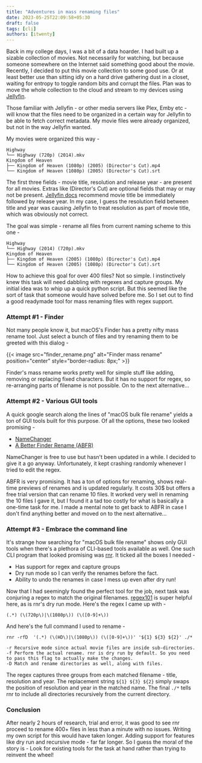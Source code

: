 ```yaml
---
title: "Adventures in mass renaming files"
date: 2023-05-25T22:09:58+05:30
draft: false
tags: [cli]
authors: [itwenty]
---
```


Back in my college days, I was a bit of a data hoarder. I had built up a sizable collection of movies. Not necessarily for watching, but because someone somewhere on the Internet said something good about the movie. Recently, I decided to put this movie collection to some good use. Or at least better use than sitting idly on a hard drive gathering dust in a closet, waiting for entropy to toggle random bits and corrupt the files. Plan was to move the whole collection to the cloud and stream to my devices using [Jellyfin](https://jellyfin.org/).

Those familiar with Jellyfin - or other media servers like Plex, Emby etc - will know that the files need to be organized in a certain way for Jellyfin to be able to fetch correct metadata. My movie files were already organized, but not in the way Jellyfin wanted.

My movies were organized this way -

```text {header=false, lineNos=false}
Highway
└── Highway (720p) (2014).mkv
Kingdom of Heaven
├── Kingdom of Heaven (1080p) (2005) (Director's Cut).mp4
└── Kingdom of Heaven (1080p) (2005) (Director's Cut).srt
```

The first three fields - movie title, resolution and release year - are present for all movies. Extras like (Director's Cut) are optional fields that may or may not be present. [Jellyfin docs](https://jellyfin.org/docs/general/server/media/movies/) recommend movie title be immediately followed by release year. In my case, I guess the resolution field between title and year was causing Jellyfin to treat resolution as part of movie title, which was obviously not correct.

The goal was simple - rename all files from current naming scheme to this one -

```text {header=false, lineNos=false}
Highway
└── Highway (2014) (720p).mkv
Kingdom of Heaven
├── Kingdom of Heaven (2005) (1080p) (Director's Cut).mp4
└── Kingdom of Heaven (2005) (1080p) (Director's Cut).srt
```

 How to achieve this goal for over 400 files? Not so simple. I instinctively knew this task will need dabbling with regexes and capture groups. My initial idea was to whip up a quick python script. But this seemed like the sort of task that someone would have solved before me. So I set out to find a good readymade tool for mass renaming files with regex support.

### Attempt #1 - Finder
Not many people know it, but macOS's Finder has a pretty nifty mass rename tool. Just select a bunch of files and try renaming them to be greeted with this dialog -

{{< image src="finder_rename.png" alt="Finder mass rename" position="center" style="border-radius: 8px;" >}}

Finder's mass rename works pretty well for simple stuff like adding, removing or replacing fixed characters. But it has no support for regex, so re-arranging parts of filename is not possible. On to the next alternative...

### Attempt #2 - Various GUI tools
A quick google search along the lines of "macOS bulk file rename" yields a ton of GUI tools built for this purpose. Of all the options, these two looked promising -

- [NameChanger](https://mrrsoftware.com/namechanger/)
- [A Better Finder Rename (ABFR)](https://www.publicspace.net/ABetterFinderRename/index.html)

NameChanger is free to use but hasn't been updated in a while. I decided to give it a go anyway. Unfortunately, it kept crashing randomly whenever I tried to edit the regex.

ABFR is very promising. It has a ton of options for renaming, shows real-time previews of renames and is updated regularly. It costs 30$ but offers a free trial version that can rename 10 files. It worked very well in renaming the 10 files I gave it, but I found it a tad too costly for what is basically a one-time task for me. I made a mental note to get back to ABFR in case I don't find anything better and moved on to the next alternative...

### Attempt #3 - Embrace the command line
It's strange how searching for "macOS bulk file rename" shows only GUI tools when there's a plethora of CLI-based tools available as well. One such CLI program that looked promising was [rnr](https://github.com/ismaelgv/rnr). It ticked all the boxes I needed -

 - Has support for regex and capture groups
 - Dry run mode so I can verify the renames before the fact.
 - Ability to undo the renames in case I mess up even after dry run!

Now that I had seemingly found the perfect tool for the job, next task was conjuring a regex to match the original filenames. [regex101](https://regex101.com/) is super helpful here, as is rnr's dry run mode. Here's the regex I came up with -

```text {header=false, lineNos=false}
(.*) (\(720p\)|\(1080p\)) (\([0-9]+\))
```

And here's the full command I used to rename -

```text {header=false, lineNos=false}
rnr -rfD  '(.*) (\(HD\)|\(1080p\)) (\([0-9]+\))' '${1} ${3} ${2}' ./*

-r Recursive mode since actual movie files are inside sub-directories.
-f Perform the actual rename. rnr is dry run by default. So you need to pass this flag to actually make the changes.
-D Match and rename directories as well, along with files.
```

The regex captures three groups from each matched filename - title, resolution and year. The replacement string `${1} ${3} ${2}` simply swaps the position of resolution and year in the matched name. The final `./*` tells rnr to include all directories recursively from the current directory.

### Conclusion
After nearly 2 hours of research, trial and error, it was good to see rnr proceed to rename 400+ files in less than a minute with no issues. Writing my own script for this would have taken longer. Adding support for features like dry run and recursive mode - far far longer. So I guess the moral of the story is - Look for existing tools for the task at hand rather than trying to reinvent the wheel!
